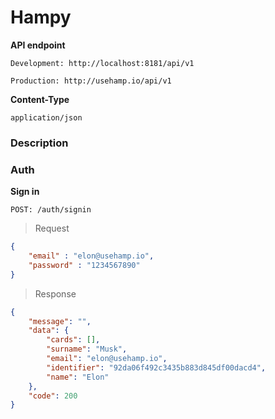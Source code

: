 # Hampy

**API endpoint**

```
Development: http://localhost:8181/api/v1
```
```
Production: http://usehamp.io/api/v1
```

**Content-Type**
```
application/json
```

### Description

### Auth
**Sign in**
```
POST: /auth/signin
```
> Request
``` json
{
	"email" : "elon@usehamp.io",
	"password" : "1234567890"
}
```
> Response
``` json
{
    "message": "",
    "data": {
        "cards": [],
        "surname": "Musk",
        "email": "elon@usehamp.io",
        "identifier": "92da06f492c3435b883d845df00dacd4",
        "name": "Elon"
    },
    "code": 200
}
```
